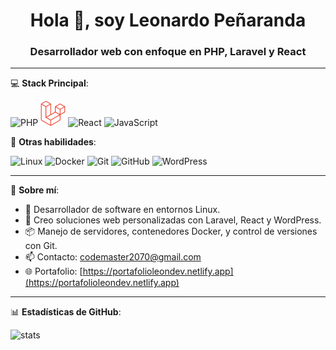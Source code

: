 <h1 align="center">Hola 👋, soy Leonardo Peñaranda</h1>
<h3 align="center">Desarrollador web con enfoque en PHP, Laravel y React</h3>

---

💻 **Stack Principal**:

<p align="left">
  <img src="https://cdn.jsdelivr.net/gh/devicons/devicon/icons/php/php-original.svg" alt="PHP" width="40" height="40"/>
  <img src="https://github.com/devicons/devicon/blob/v2.16.0/icons/laravel/laravel-original.svg" alt="Laravel" width="40" height="40"/>
  <img src="https://cdn.jsdelivr.net/gh/devicons/devicon/icons/react/react-original.svg" alt="React" width="40" height="40"/>
  <img src="https://cdn.jsdelivr.net/gh/devicons/devicon/icons/javascript/javascript-original.svg" alt="JavaScript" width="40" height="40"/>
</p>

🔧 **Otras habilidades**:

<p align="left">
  <img src="https://cdn.jsdelivr.net/gh/devicons/devicon/icons/linux/linux-original.svg" alt="Linux" width="40" height="40"/>
  <img src="https://cdn.jsdelivr.net/gh/devicons/devicon/icons/docker/docker-original.svg" alt="Docker" width="40" height="40"/>
  <img src="https://cdn.jsdelivr.net/gh/devicons/devicon/icons/git/git-original.svg" alt="Git" width="40" height="40"/>
  <img src="https://cdn.jsdelivr.net/gh/devicons/devicon/icons/github/github-original.svg" alt="GitHub" width="40" height="40"/>
  <img src="https://cdn.jsdelivr.net/gh/devicons/devicon/icons/wordpress/wordpress-plain.svg" alt="WordPress" width="40" height="40"/>
</p>

---

🧠 **Sobre mí**:

- 💼 Desarrollador de software en entornos Linux.
- 🧩 Creo soluciones web personalizadas con Laravel, React y WordPress.
- 📦 Manejo de servidores, contenedores Docker, y control de versiones con Git.
- 📫 Contacto: [codemaster2070@gmail.com](mailto:codemaster2070@gmail.com)  
- 🌐 Portafolio: [https://portafolioleondev.netlify.app](https://portafolioleondev.netlify.app)

---

📊 **Estadísticas de GitHub**:

<p align="left">
  <img src="https://github-readme-stats.vercel.app/api?username=LeonardoPenarandaDev&show_icons=true&locale=es" alt="stats" />
</p>

